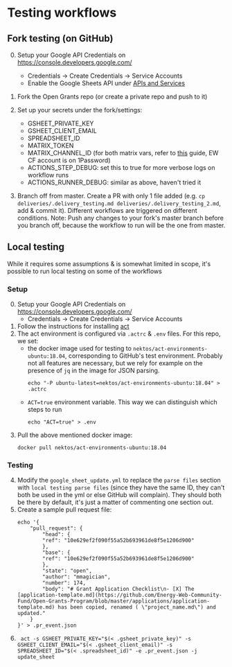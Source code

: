 # Testing workflows


## Fork testing (on GitHub)

0. Setup your Google API Credentials on https://console.developers.google.com/
    - Credentials -> Create Credentials -> Service Accounts
    - Enable the Google Sheets API under [APIs and Services](https://console.cloud.google.com/apis/dashboard?project=festive-folio-343701)

1. Fork the Open Grants repo (or create a private repo and push to it)

2. Set up your secrets under the fork/settings:
   - GSHEET_PRIVATE_KEY
   - GSHEET_CLIENT_EMAIL 
   - SPREADSHEET_ID
   - MATRIX_TOKEN
   - MATRIX_CHANNEL_ID (for both matrix vars, refer to [this](https://github.com/fadenb/Matrix-Chat-Message) guide, EW CF account is on 1Password)
   - ACTIONS_STEP_DEBUG: set this to true for more verbose logs on workflow runs
   - ACTIONS_RUNNER_DEBUG: similar as above, haven't tried it

3. Branch off from master. Create a PR with only 1 file added (e.g. `cp deliveries/.delivery_testing.md deliveries/.delivery_testing_2.md`, add & commit it). Different workflows are triggered on different conditions. Note: Push any changes to your fork's master branch before you branch off, because the workflow to run will be the one from master.

## Local testing

While it requires some assumptions & is somewhat limited in scope, it's possible to run local testing on some of the workflows

### Setup
0. Setup your Google API Credentials on https://console.developers.google.com/
    - Credentials -> Create Credentials -> Service Accounts
1. Follow the instructions for installing [act](https://github.com/nektos/act)
2. The act environment is configured via `.actrc` & `.env` files. For this repo, we set:
    - the docker image used for testing to `nektos/act-environments-ubuntu:18.04`, corresponding to GitHub's test environment. Probably not all features are necessary, but we rely for example on the presence of `jq` in the image for JSON parsing.
        ```
        echo "-P ubuntu-latest=nektos/act-environments-ubuntu:18.04" > .actrc
        ```
    - `ACT=true` environment variable. This way we can distinguish which steps to run
        ```
        echo "ACT=true" > .env
        ```
3. Pull the above mentioned docker image:
    ```
    docker pull nektos/act-environments-ubuntu:18.04
    ```

### Testing

4. Modify the `google_sheet_update.yml` to replace the `parse files` section with `local testing parse files` (since they have the same ID, they can't both be used in the yml or else GitHub will complain). They should both be there by default, it's just a matter of commenting one section out.
5. Create a sample pull request file:
    ```
    echo '{
        "pull_request": {
            "head": {
            "ref": "10e629ef2f090f55a52b693961de8f5e1206d900"
            },
            "base": {
            "ref": "10e629ef2f090f55a52b693961de8f5e1206d900"
            },
            "state": "open",
            "author": "mmagician",
            "number": 174,
            "body": "# Grant Application Checklist\n- [X] The [application-template.md](https://github.com/Energy-Web-Community-Fund/Open-Grants-Program/blob/master/applications/application-template.md) has been copied, renamed ( \"project_name.md\") and updated."
        }
    }' > .pr_event.json
    ```
6. ```
    act -s GSHEET_PRIVATE_KEY="$(< .gsheet_private_key)" -s GSHEET_CLIENT_EMAIL="$(< .gsheet_client_email)" -s SPREADSHEET_ID="$(< .spreadsheet_id)" -e .pr_event.json -j update_sheet
    ```
